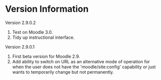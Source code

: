Version Information
===================
Version 2.9.0.2
  1. Test on Moodle 3.0.
  2. Tidy up instructional interface.

Version 2.9.0.1
  1. First beta version for Moodle 2.9.
  2. Add ability to switch on URL as an alternative mode of operation for when the user does not have the 'moodle/site:config'
     capability or just wants to temporarily change but not permanently.
